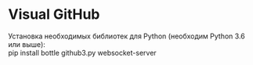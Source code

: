
# Visual GitHub

Установка необходимых библиотек для Python (необходим Python 3.6 или выше):  
pip install bottle github3.py websocket-server
